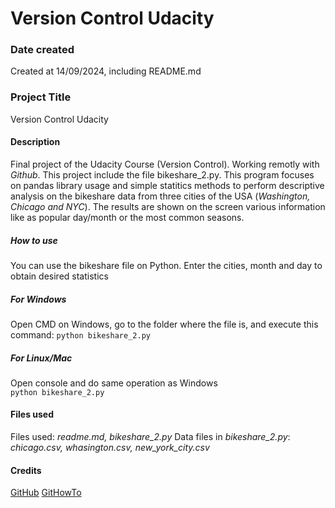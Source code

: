 # Version Control Udacity

### Date created
Created at 14/09/2024, including README.md

### Project Title
Version Control Udacity

#### Description
Final project of the Udacity Course (Version Control). Working remotly
with *Github*.
This project include the file bikeshare_2.py. This program focuses on pandas library usage and simple statitics methods to perform descriptive analysis on the bikeshare data from three cities of the USA (*Washington, Chicago and NYC*).
The results are shown on the screen various information like as popular day/month or the most common seasons.

##### How to use
You can use the bikeshare file on Python. Enter the cities, month and day to obtain desired statistics
##### For Windows
Open CMD on Windows, go to the folder where the file is, and execute this command:
    `python bikeshare_2.py`
##### For Linux/Mac
Open console and do same operation as Windows    
    `python bikeshare_2.py`
   
#### Files used
Files used: _readme.md, bikeshare_2.py_
Data files in _bikeshare_2.py_: _chicago.csv, whasington.csv, new_york_city.csv_

#### Credits
[GitHub](www.github.com)
[GitHowTo](www.githowto.com)

